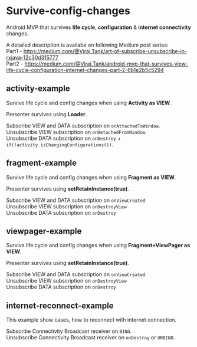 # Survive-config-changes
Android MVP that survives **life cycle**, **configuration** &amp; **internet connectivity** changes.

A detailed description is availabe on following Medium post series:</br>
Part1 - https://medium.com/@Viraj.Tank/art-of-subscribe-unsubscribe-in-rxjava-12c30d315777</br>
Part2 - https://medium.com/@Viraj.Tank/android-mvp-that-survives-view-life-cycle-configuration-internet-changes-part-2-6b1e2b5c5294

## activity-example
Survive life cycle and config changes when using **Activity as VIEW**.</br>

Presenter survives using **Loader**.

Subscribe VIEW and DATA subscription on ```onAttachedToWindow```. </br>
Unsubscribe VIEW subscription on ```onDetachedFromWindow```. </br>
Unsubscribe DATA subscription on ```onDestroy``` + ```if(!activity.isChangingConfigurations())```.

## fragment-example
Survive life cycle and config changes when using **Fragment as VIEW**.

Presenter survives using **setRetainInstance(true)**.

Subscribe VIEW and DATA subscription on ```onViewCreated``` </br>
Unsubscribe VIEW subscription on ```onDestroyView``` </br>
Unsubscribe DATA subscription on ```onDestroy```

## viewpager-example
Survive life cycle and config changes when using **Fragment+ViewPager as VIEW**.

Presenter survives using **setRetainInstance(true)**.

Subscribe VIEW and DATA subscription on ```onViewCreated``` </br>
Unsubscribe VIEW subscription on ```onDestroyView``` </br>
Unsubscribe DATA subscription on ```onDestroy```

## internet-reconnect-example
This example show cases, how to reconnect with internet connection.

Subscribe Connectivity Broadcast receiver on ``BIND``.</br>
Unsubscribe Connectivity Broadcast receiver on ``onDestroy`` or ``UNBIND``.
